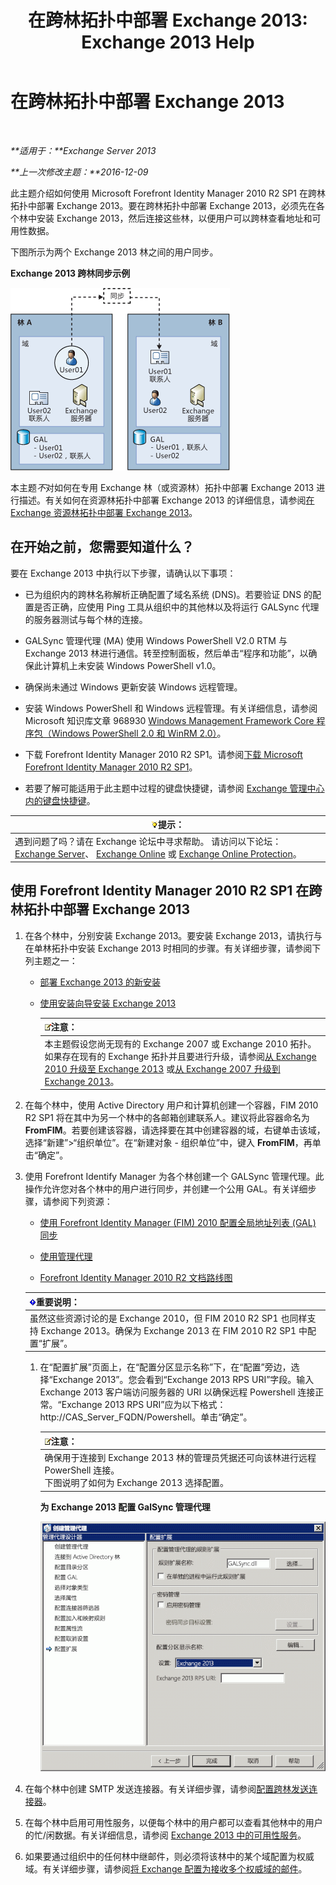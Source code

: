 ﻿---
title: '在跨林拓扑中部署 Exchange 2013: Exchange 2013 Help'
TOCTitle: 在跨林拓扑中部署 Exchange 2013
ms:assetid: 65be650f-d435-4f60-9ff0-5cb88a726abb
ms:mtpsurl: https://technet.microsoft.com/zh-cn/library/Aa998597(v=EXCHG.150)
ms:contentKeyID: 51408232
ms.date: 01/11/2018
mtps_version: v=EXCHG.150
ms.translationtype: HT
---

# 在跨林拓扑中部署 Exchange 2013

 

_**适用于：**Exchange Server 2013_

_**上一次修改主题：**2016-12-09_

此主题介绍如何使用 Microsoft Forefront Identity Manager 2010 R2 SP1 在跨林拓扑中部署 Exchange 2013。要在跨林拓扑中部署 Exchange 2013，必须先在各个林中安装 Exchange 2013，然后连接这些林，以便用户可以跨林查看地址和可用性数据。

下图所示为两个 Exchange 2013 林之间的用户同步。

**Exchange 2013 跨林同步示例**

![Exchange 2010 多林示例](images/Aa998597.df0ba5dd-cb96-4542-98bd-2a425defe317(EXCHG.150).gif "Exchange 2010 多林示例")

本主题*不*对如何在专用 Exchange 林（或资源林）拓扑中部署 Exchange 2013 进行描述。有关如何在资源林拓扑中部署 Exchange 2013 的详细信息，请参阅[在 Exchange 资源林拓扑中部署 Exchange 2013](deploy-exchange-2013-in-an-exchange-resource-forest-topology-exchange-2013-help.md)。

## 在开始之前，您需要知道什么？

要在 Exchange 2013 中执行以下步骤，请确认以下事项：

  - 已为组织内的跨林名称解析正确配置了域名系统 (DNS)。若要验证 DNS 的配置是否正确，应使用 Ping 工具从组织中的其他林以及将运行 GALSync 代理的服务器测试与每个林的连接。

  - GALSync 管理代理 (MA) 使用 Windows PowerShell V2.0 RTM 与 Exchange 2013 林进行通信。转至控制面板，然后单击“程序和功能”，以确保此计算机上未安装 Windows PowerShell v1.0。

  - 确保尚未通过 Windows 更新安装 Windows 远程管理。

  - 安装 Windows PowerShell 和 Windows 远程管理。有关详细信息，请参阅 Microsoft 知识库文章 968930 [Windows Management Framework Core 程序包（Windows PowerShell 2.0 和 WinRM 2.0）](http://go.microsoft.com/fwlink/p/?linkid=3052%26kbid=968930)。

  - 下载 Forefront Identity Manager 2010 R2 SP1。请参阅[下载 Microsoft Forefront Identity Manager 2010 R2 SP1](https://go.microsoft.com/fwlink/p/?linkid=279868)。

  - 若要了解可能适用于此主题中过程的键盘快捷键，请参阅 [Exchange 管理中心内的键盘快捷键](keyboard-shortcuts-in-the-exchange-admin-center-exchange-online-protection-help.md)。

<table>
<thead>
<tr class="header">
<th><img src="images/Bb124558.tip(EXCHG.150).gif" title="提示" alt="提示" />提示：</th>
</tr>
</thead>
<tbody>
<tr class="odd">
<td>遇到问题了吗？请在 Exchange 论坛中寻求帮助。 请访问以下论坛：<a href="https://go.microsoft.com/fwlink/p/?linkid=60612">Exchange Server</a>、 <a href="https://go.microsoft.com/fwlink/p/?linkid=267542">Exchange Online</a> 或 <a href="https://go.microsoft.com/fwlink/p/?linkid=285351">Exchange Online Protection</a>。</td>
</tr>
</tbody>
</table>


## 使用 Forefront Identity Manager 2010 R2 SP1 在跨林拓扑中部署 Exchange 2013

1.  在各个林中，分别安装 Exchange 2013。要安装 Exchange 2013，请执行与在单林拓扑中安装 Exchange 2013 时相同的步骤。有关详细步骤，请参阅下列主题之一：
    
      - [部署 Exchange 2013 的新安装](deploy-a-new-installation-of-exchange-2013-exchange-2013-help.md)
    
      - [使用安装向导安装 Exchange 2013](install-exchange-2013-using-the-setup-wizard-exchange-2013-help.md)
        
        <table>
        <thead>
        <tr class="header">
        <th><img src="images/Bb124558.note(EXCHG.150).gif" title="注意" alt="注意" />注意：</th>
        </tr>
        </thead>
        <tbody>
        <tr class="odd">
        <td>本主题假设您尚无现有的 Exchange 2007 或 Exchange 2010 拓扑。如果存在现有的 Exchange 拓扑并且要进行升级，请参阅<a href="upgrade-from-exchange-2010-to-exchange-2013-exchange-2013-help.md">从 Exchange 2010 升级至 Exchange 2013</a> 或<a href="upgrade-from-exchange-2007-to-exchange-2013-exchange-2013-help.md">从 Exchange 2007 升级到 Exchange 2013</a>。</td>
        </tr>
        </tbody>
        </table>


2.  在每个林中，使用 Active Directory 用户和计算机创建一个容器，FIM 2010 R2 SP1 将在其中为另一个林中的各邮箱创建联系人。建议将此容器命名为 **FromFIM**。若要创建该容器，请选择要在其中创建容器的域，右键单击该域，选择“新建”\>“组织单位”。在“新建对象 - 组织单位”中，键入 **FromFIM**，再单击“确定”。

3.  使用 Forefront Identify Manager 为各个林创建一个 GALSync 管理代理。此操作允许您对各个林中的用户进行同步，并创建一个公用 GAL。有关详细步骤，请参阅下列资源：
    
      - [使用 Forefront Identity Manager (FIM) 2010 配置全局地址列表 (GAL) 同步](https://go.microsoft.com/fwlink/p/?linkid=279869)
    
      - [使用管理代理](https://go.microsoft.com/fwlink/p/?linkid=279870)
    
      - [Forefront Identity Manager 2010 R2 文档路线图](https://go.microsoft.com/fwlink/p/?linkid=279871)
    
    <table>
    <thead>
    <tr class="header">
    <th><img src="images/Bb124558.important(EXCHG.150).gif" title="重要说明" alt="重要说明" />重要说明：</th>
    </tr>
    </thead>
    <tbody>
    <tr class="odd">
    <td>虽然这些资源讨论的是 Exchange 2010，但 FIM 2010 R2 SP1 也同样支持 Exchange 2013。确保为 Exchange 2013 在 FIM 2010 R2 SP1 中配置“扩展”。</td>
    </tr>
    </tbody>
    </table>
    
    1.  在“配置扩展”页面上，在“配置分区显示名称”下，在“配置”旁边，选择“Exchange 2013”。您会看到“Exchange 2013 RPS URI”字段。输入 Exchange 2013 客户端访问服务器的 URI 以确保远程 Powershell 连接正常。“Exchange 2013 RPS URI”应为以下格式：http://CAS\_Server\_FQDN/Powershell。单击“确定”。
        
        <table>
        <thead>
        <tr class="header">
        <th><img src="images/Bb124558.note(EXCHG.150).gif" title="注意" alt="注意" />注意：</th>
        </tr>
        </thead>
        <tbody>
        <tr class="odd">
        <td>确保用于连接到 Exchange 2013 林的管理员凭据还可向该林进行远程 PowerShell 连接。<br />
        下图说明了如何为 Exchange 2013 选择配置。</td>
        </tr>
        </tbody>
        </table>
        
        **为 Exchange 2013 配置 GalSync 管理代理**
        
        ![Exchange 2010 管理代理设置](images/Aa998597.8f403cda-e5e4-4edf-887f-c1ed46cee3f5(EXCHG.150).gif "Exchange 2010 管理代理设置")  

4.  在每个林中创建 SMTP 发送连接器。有关详细步骤，请参阅[配置跨林发送连接器](configure-a-cross-forest-send-connector-exchange-2013-help.md)。

5.  在每个林中启用可用性服务，以便每个林中的用户都可以查看其他林中的用户的忙/闲数据。有关详细信息，请参阅 [Exchange 2013 中的可用性服务](availability-service-in-exchange-2013-exchange-2013-help.md)。

6.  如果要通过组织中的任何林中继邮件，则必须将该林中的某个域配置为权威域。有关详细步骤，请参阅[将 Exchange 配置为接收多个权威域的邮件](configure-exchange-to-accept-mail-for-multiple-authoritative-domains-exchange-2013-help.md)。

